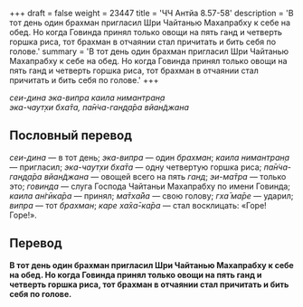 +++
draft = false
weight = 23447
title = 'ЧЧ Антйа 8.57-58'
description = 'В тот день один брахман пригласил Шри Чайтанью Махапрабху к себе на обед. Но когда Говинда принял только овощи на пять ганд и четверть горшка риса, тот брахман в отчаянии стал причитать и бить себя по голове.'
summary = 'В тот день один брахман пригласил Шри Чайтанью Махапрабху к себе на обед. Но когда Говинда принял только овощи на пять ганд и четверть горшка риса, тот брахман в отчаянии стал причитать и бить себя по голове.'
+++

_сеи-дина эка-випра каила нимантран̣а  
эка-чаут̣хи бха̄та, па̄н̇ча-ган̣д̣а̄ра вйан̃джана_

## Пословный перевод

_сеи_\-_дина_ — в тот день; _эка_\-_випра_ — один _брахман_; _каила_ _нимантран̣а_ — пригласил; _эка_\-_чаут̣хи_ _бха̄та_ — одну четвертую горшка риса; _па̄н̇ча_\-_ган̣д̣а̄ра_ _вйан̃джана_ — овощей всего на пять _ганд_; _эи_\-_ма̄тра_ — только это; _говинда_ — слуга Господа Чайтаньи Махапрабху по имени Говинда; _каила_ _ан̇гӣка̄ра_ — принял; _ма̄тха̄йа_ — свою голову; _гха̄_ _ма̄ре_ — ударил; _випра_ — тот _брахман_; _каре_ _ха̄ха̄_\-_ка̄ра_ — стал восклицать: «Горе! Горе!».

## Перевод

**В тот день один брахман пригласил Шри Чайтанью Махапрабху к себе на обед. Но когда Говинда принял только овощи на пять ганд и четверть горшка риса, тот брахман в отчаянии стал причитать и бить себя по голове.**
